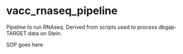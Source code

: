 # vacc_rnaseq_pipeline
Pipeline to run RNAseq. Derived from scripts used to process dbgap-TARGET data on Stein.

SOP goes here
